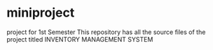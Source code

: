 # miniproject
project for 1st Semester
This repository has all the source files of the project titled 
                                        INVENTORY MANAGEMENT SYSTEM
